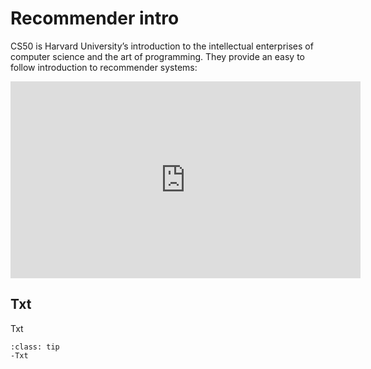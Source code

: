 # Recommender intro

CS50 is Harvard University’s introduction to the intellectual enterprises of computer science and the art of programming. They provide an easy to follow introduction to recommender systems:

<iframe width="560" height="315" src="https://www.youtube.com/embed/Eeg1DEeWUjA" title="YouTube video player" frameborder="0" allow="accelerometer; autoplay; clipboard-write; encrypted-media; gyroscope; picture-in-picture" allowfullscreen></iframe>


## Txt

Txt

```{admonition} Questions
:class: tip
-Txt
```
